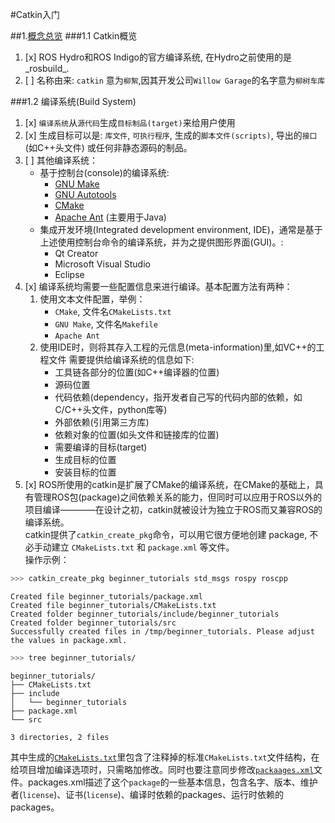 #Catkin入门

##1.[概念总览](http://wiki.ros.org/catkin/conceptual_overview)
###1.1 Catkin概览
1. [x] ROS Hydro和ROS Indigo的官方编译系统, 在Hydro之前使用的是_rosbuild_.
2. [ ] 名称由来: `catkin` 意为`柳絮`,因其开发公司`Willow Garage`的名字意为`柳树车库`

###1.2 编译系统(Build System)
1. [x] `编译系统`从`源代码`生成`目标制品(target)`来给用户使用
2. [x] 生成目标可以是: `库文件`, `可执行程序`, 生成的`脚本文件(scripts)`, 导出的`接口`(如C++头文件) 或任何非静态源码的制品。
3. [ ] 其他编译系统：  
    - 基于控制台(console)的编译系统:
        + [GNU Make](http://www.gnu.org/software/make/)
        + [GNU Autotools](http://www.gnu.org/software/autoconf/)
        + [CMake](http://www.cmake.org/)
        + [Apache Ant](http://ant.apache.org/) (主要用于Java)    
    - 集成开发环境(Integrated development environment, IDE)，通常是基于上述使用控制台命令的编译系统，并为之提供图形界面(GUI)。:  
        + Qt Creator
        + Microsoft Visual Studio
        + Eclipse
4. [x] 编译系统均需要一些配置信息来进行编译。基本配置方法有两种：
    1. 使用文本文件配置，举例：
        + `CMake`, 文件名`CMakeLists.txt`
        + `GNU Make`, 文件名`Makefile`
        + `Apache Ant`
    2. 使用IDE时，则将其存入工程的元信息(meta-information)里,如VC++的工程文件
    需要提供给编译系统的信息如下:
        + 工具链各部分的位置(如C++编译器的位置)
        + 源码位置
        + 代码依赖(dependency，指开发者自己写的代码内部的依赖，如C/C++头文件，python库等)
        + 外部依赖(引用第三方库)
        + 依赖对象的位置(如头文件和链接库的位置)
        + 需要编译的目标(target)
        + 生成目标的位置
        + 安装目标的位置  
5. [x] ROS所使用的catkin是扩展了CMake的编译系统，在CMake的基础上，具有管理ROS包(package)之间依赖关系的能力，但同时可以应用于ROS以外的项目编译————在设计之初，catkin就被设计为独立于ROS而又兼容ROS的编译系统。   
    catkin提供了`catkin_create_pkg`命令，可以用它很方便地创建 package, 不必手动建立 `CMakeLists.txt` 和 `package.xml` 等文件。  
    操作示例：  
```sh
>>> catkin_create_pkg beginner_tutorials std_msgs rospy roscpp
```
```
Created file beginner_tutorials/package.xml
Created file beginner_tutorials/CMakeLists.txt
Created folder beginner_tutorials/include/beginner_tutorials
Created folder beginner_tutorials/src
Successfully created files in /tmp/beginner_tutorials. Please adjust the values in package.xml.
```
```sh
>>> tree beginner_tutorials/
```
```
beginner_tutorials/
├── CMakeLists.txt
├── include
│   └── beginner_tutorials
├── package.xml
└── src
    
3 directories, 2 files
```
   其中生成的[`CMakeLists.txt`](https://github.com/HoriSun/rosdoczh/blob/master/CMakeLists.txt)里包含了注释掉的标准`CMakeLists.txt`文件结构，在给项目增加编译选项时，只需略加修改。同时也要注意同步修改[`packaages.xml`](https://github.com/HoriSun/rosdoczh/blob/master/package.xml)文件。packages.xml描述了这个`package`的一些基本信息，包含名字、版本、维护者(`license`)、证书(`license`)、编译时依赖的packages、运行时依赖的packages。

